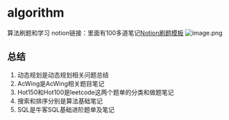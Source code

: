 # algorithm
算法刷题和学习
notion链接：里面有100多道笔记[Notion刷题模板]([https://www.notion.so/LeetCode-287600f012b54129b6f09d506ea31b6c?pvs=4)
![image.png](https://obsidian-1311563466.cos.ap-guangzhou.myqcloud.com/baguwen/20241201161756.png)

## 总结

1. 动态规划是动态规划相关问题总结
2. AcWing是AcWing相关题目笔记
3. Hot150和Hot100是leetcode这两个题单的分类和做题笔记
4. 搜索和排序分别是算法基础笔记
5. SQL是牛客SQL基础进阶题单及笔记